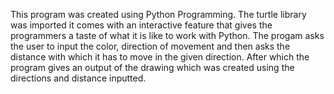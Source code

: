 This program was created using Python Programming. The turtle library was imported it comes with an interactive feature that gives the programmers a taste of what it is like to work with Python. The progam asks the user to input the color, direction of movement and then asks the distance with which it has to move in the given direction. After which the program gives an output of the drawing which was created using the directions and distance inputted.

